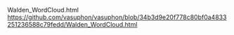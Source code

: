 Walden_WordCloud.html
https://github.com/vasuphon/vasuphon/blob/34b3d9e20f778c80bf0a4833251236588c79fedd/Walden_WordCloud.html
